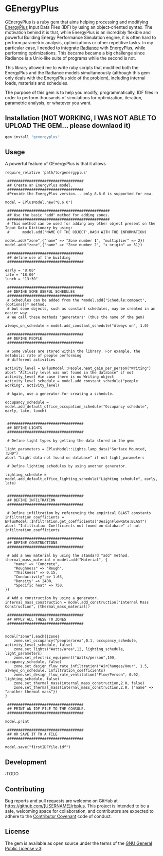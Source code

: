 # GEnergyPlus

GEnergyPlus is a ruby gem that aims helping processing and modifying [EnergyPlus](http://www.energyplus.net) Input Data Files (IDF) by using an object-oriented 
syntax. The motivation behind it is that, while EnergyPlus is an incredibly flexible and powerful Building Energy Performance Simulation engine, it is often hard 
to perform parametric analysis, optimizations or other repetitive tasks. In my particular case, I needed to integrate [Radiance](http://www.radiance-online.org) 
with EnergyPlus, while performing optimizations. This became became a big challenge since Radiance is a Unix-like suite of programs while the second is not.

This library allowed me to write ruby scripts that modified both the EnergyPlus and the Radiance models simultaneously (although this gem only deals with the
EnergyPlus side of the problem), including internal loads, materials and schedules.

The purpose of this gem is to help you modify, programmatically, IDF files in order to perform thousands of simulations for optimization, iteration, parametric
analysis, or whatever you want.


## Installation (NOT WORKING, I WAS NOT ABLE TO UPLOAD THE GEM... please downlaod it)

```ruby
gem install 'genergyplus'
```

## Usage

A powerful feature of GEnergyPlus is that it allows 


```
require_relative 'path/to/genergyplus'

 ###################################
 ## Create an EnergyPlus model. 
 ###################################
 #Provide the EnergyPlus version... only 8.6.0 is supported for now.

model = EPlusModel.new("8.6.0")  

 ###############################################
 ## Use the basic "add" method for adding zones. 
 ###############################################
 # This method can be used for adding any other object present on the Input Data Dictionary by using:
 #      model.add('NAME OF THE OBJECT',HASH WITH THE INFORMATION)  

model.add("zone",{"name" => "Zone number 1", "multiplier" => 2})
model.add("zone",{"name" => "Zone number 2", "x origin" => 31})

 ###################################
 ## define use of the building
 ###################################

early = "8:00"
late = "18:00"
lunch = "13:30"

 ###################################
 ## DEFINE SOME USEFUL SCHEDULES
 ###################################
 # Schedules can be added from the *model.add{'Schedule:compact',{options}}* method, 
 # but some objects, such as constant schedules, may be created in an easier way.
 # We call these methods 'generators' (thus the name of the gem)

always_on_schedule = model.add_constant_schedule("Always on", 1.0)

 ###################################
 ## DEFINE PEOPLE
 ###################################

 # Some values are stored within the library. For example, the metabolic rate of people performing
 # different activities

activity_level = EPlusModel::People.heat_gain_per_person("Writing")
abort "Activity level was not found in the database" if not activity_level #in case there is no Writing object
activity_level_schedule = model.add_constant_schedule("people working", activity_level)

 # Again, use a generator for creating a schedule.

occupancy_schedule = model.add_default_office_occupation_schedule("Occupancy schedule", early, late, lunch)


 ###################################
 ## DEFINE LIGHTS
 ###################################

 # Define light types by getting the data stored in the gem

light_parameters = EPlusModel::Lights.lamp_data("Surface Mounted, T5H0")
abort "Light data not found on database" if not light_parameters

 # Define lighting schedules by using another generator.

lighting_schedule = model.add_default_office_lighting_schedule("Lighting schedule", early, late)


 ###################################
 ## DEFINE INFILTRATION
 ###################################
 
 # Define infiltration by referencing the empirical BLAST constants
infiltration_coefficients = EPlusModel::Infiltration.get_coefficients("DesignFlowRate:BLAST")
abort "Infiltration Coefficients not found on database" if not infiltration_coefficients

 ###################################
 ## DEFINE CONSTRUCTIONS
 ###################################

 # add a new material by using the standard "add" method.
thermal_mass_material = model.add("Material", { 
    "name" => "Concrete", 
    "Roughness" => "Rough",
    "Thickness" => 0.15,
    "Conductivity" => 1.63,
    "Density" => 2400,
    "Specific heat" => 750,    
})

 # Add a construction by using a generator.
internal_mass_construction = model.add_construction("Internal Mass Construction", [thermal_mass_material])

 ###################################
 ## APPLY ALL THESE TO ZONES
 ###################################


model["zone"].each{|zone| 
    zone.set_occupancy("people/area",0.1, occupancy_schedule, activity_level_schedule, false)
    zone.set_lights("Watts/area",12, lighting_schedule, light_parameters)
    zone.set_electric_equipment("Watts/person",100, occupancy_schedule, false)
    zone.set_design_flow_rate_infiltration("AirChanges/Hour", 1.5, always_on_schedule, infiltration_coefficients)
    zone.set_design_flow_rate_ventilation("Flow/Person", 0.02, lighting_schedule, false)    
    zone.set_thermal_mass(internal_mass_construction,2.0, false)
    zone.set_thermal_mass(internal_mass_construction,2.0, {"name" => "another thermal mass"})
}

 ###################################
 ## PRINT AN IDF FILE TO THE CONSOLE.
 ###################################

model.print 

 ###################################
 ## OR SAVE IT TO A FILE
 ###################################

model.save("firstIDFfile.idf")

```
## Development

:TODO

## Contributing

Bug reports and pull requests are welcome on GitHub at https://github.com/[USERNAME]/rbplus. This project is intended to be a safe, welcoming space for collaboration, and contributors are expected to adhere to the [Contributor Covenant](http://contributor-covenant.org) code of conduct.


## License

The gem is available as open source under the terms of the [GNU General Public License v.3](https://opensource.org/licenses/GPL-3.0).


